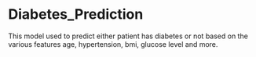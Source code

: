 # Diabetes_Prediction
This model used to predict either patient has diabetes or not based on the various features age, hypertension, bmi, glucose level and more.
